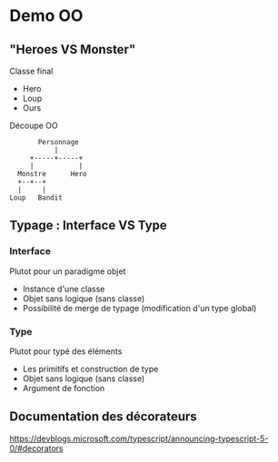 # Demo OO

## "Heroes VS Monster"
Classe final
 - Hero
 - Loup
 - Ours

Découpe OO
```
       Personnage
           |
     +-----+-----+
     |           |
  Monstre      Hero
  +--+--+
  |     |
Loup   Bandit
```

## Typage : Interface VS Type

### Interface
Plutot pour un paradigme objet
 - Instance d'une classe
 - Objet sans logique (sans classe)
 - Possibilité de merge de typage (modification d'un type global)

### Type
Plutot pour typé des éléments
- Les primitifs et construction de type
- Objet sans logique (sans classe)
- Argument de fonction


## Documentation des décorateurs
https://devblogs.microsoft.com/typescript/announcing-typescript-5-0/#decorators